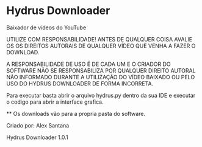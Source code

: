 # Hydrus Downloader
 Baixador de vídeos do YouTube


 UTILIZE COM RESPONSABILIDADE! ANTES DE QUALQUER COISA AVALIE OS OS DIREITOS AUTORAIS DE QUALQUER VÍDEO QUE VENHA A FAZER O DOWNLOAD. 

 A RESPONSABILIDADE DE USO É DE CADA UM E O CRIADOR DO SOFTWARE NÃO SE RESPONSABILIZA POR QUALQUER DIREITO AUTORAL NÃO INFORMADO DURANTE A UTILIZAÇÃO DO VÍDEO BAIXADO OU PELO USO DO HYDRUS DOWNLOADER DE FORMA INCORRETA. 

Para executar basta abrir o arquivo hydrus.py dentro da sua IDE e executar o codigo para abrir a interface grafica. 

** Os downloads vão para a propria pasta do software. 

Criado por: Alex Santana

Hydrus Downloader 1.0.1
